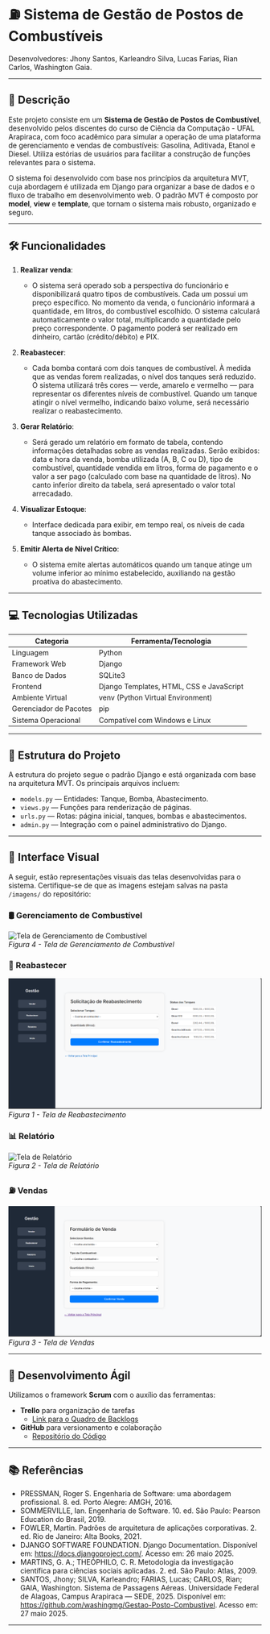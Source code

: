 # ⛽ Sistema de Gestão de Postos de Combustíveis

Desenvolvedores: Jhony Santos, Karleandro Silva, Lucas Farias, Rian Carlos, Washington Gaia.

---

## 📌 Descrição

Este projeto consiste em um **Sistema de Gestão de Postos de Combustível**, desenvolvido pelos discentes do curso de Ciência da Computação - UFAL Arapiraca, com foco acadêmico para simular a operação de uma plataforma de gerenciamento e vendas de combustíveis: Gasolina, Aditivada, Etanol e Diesel. Utiliza estórias de usuários para facilitar a construção de funções relevantes para o sistema.

O sistema foi desenvolvido com base nos princípios da arquitetura MVT, cuja abordagem é utilizada em Django para organizar a base de dados e o fluxo de trabalho em desenvolvimento web. O padrão MVT é composto por **model**, **view** e **template**, que tornam o sistema mais robusto, organizado e seguro.

---

## 🛠️ Funcionalidades

1. **Realizar venda**:
   - O sistema será operado sob a perspectiva do funcionário e disponibilizará quatro tipos de combustíveis. Cada um possui um preço específico. No momento da venda, o funcionário informará a quantidade, em litros, do combustível escolhido. O sistema calculará automaticamente o valor total, multiplicando a quantidade pelo preço correspondente. O pagamento poderá ser realizado em dinheiro, cartão (crédito/débito) e PIX.

2. **Reabastecer**:
   - Cada bomba contará com dois tanques de combustível. À medida que as vendas forem realizadas, o nível dos tanques será reduzido. O sistema utilizará três cores — verde, amarelo e vermelho — para representar os diferentes níveis de combustível. Quando um tanque atingir o nível vermelho, indicando baixo volume, será necessário realizar o reabastecimento.

3. **Gerar Relatório**:
   - Será gerado um relatório em formato de tabela, contendo informações detalhadas sobre as vendas realizadas. Serão exibidos: data e hora da venda, bomba utilizada (A, B, C ou D), tipo de combustível, quantidade vendida em litros, forma de pagamento e o valor a ser pago (calculado com base na quantidade de litros). No canto inferior direito da tabela, será apresentado o valor total arrecadado.

4. **Visualizar Estoque**:
   - Interface dedicada para exibir, em tempo real, os níveis de cada tanque associado às bombas.

5. **Emitir Alerta de Nível Crítico**:
   - O sistema emite alertas automáticos quando um tanque atinge um volume inferior ao mínimo estabelecido, auxiliando na gestão proativa do abastecimento.

---

## 💻 Tecnologias Utilizadas

| Categoria              | Ferramenta/Tecnologia                    |
|------------------------|------------------------------------------|
| Linguagem              | Python                                   |
| Framework Web          | Django                                   |
| Banco de Dados         | SQLite3                                  |
| Frontend               | Django Templates, HTML, CSS e JavaScript |
| Ambiente Virtual       | venv (Python Virtual Environment)        |
| Gerenciador de Pacotes | pip                                      |
| Sistema Operacional    | Compatível com Windows e Linux           |

---

## 📂 Estrutura do Projeto

A estrutura do projeto segue o padrão Django e está organizada com base na arquitetura MVT. Os principais arquivos incluem:

- `models.py` — Entidades: Tanque, Bomba, Abastecimento.
- `views.py` — Funções para renderização de páginas.
- `urls.py` — Rotas: página inicial, tanques, bombas e abastecimentos.
- `admin.py` — Integração com o painel administrativo do Django.

---

## 📸 Interface Visual

A seguir, estão representações visuais das telas desenvolvidas para o sistema. Certifique-se de que as imagens estejam salvas na pasta `/imagens/` do repositório:

### 🛢️ Gerenciamento de Combustível

![Tela de Gerenciamento de Combustível](imagens/TelaGerenciamentoDeCombustível.png)  
*Figura 4 - Tela de Gerenciamento de Combustível*

### 🔄 Reabastecer

![Tela de Reabastecimento](imagens/TelaReabastecimento.png)  
*Figura 1 - Tela de Reabastecimento*

### 📊 Relatório

![Tela de Relatório](imagens/TelaRelatóriodeVendas.png)  
*Figura 2 - Tela de Relatório*

### ⛽ Vendas

![Tela de Vendas](imagens/TelaVendas.png)  
*Figura 3 - Tela de Vendas*

---

## 🧪 Desenvolvimento Ágil

Utilizamos o framework **Scrum** com o auxílio das ferramentas:

- **Trello** para organização de tarefas
  - [Link para o Quadro de Backlogs](https://trello.com/b/6xl40rvk/sistema-de-gestao-de-posto-de-combustiveis)
- **GitHub** para versionamento e colaboração
  - [Repositório do Código](https://github.com/washingmg/Gestao-Posto-Combustivel)

---

## 📚 Referências

- PRESSMAN, Roger S. Engenharia de Software: uma abordagem profissional. 8. ed. Porto Alegre: AMGH, 2016.
- SOMMERVILLE, Ian. Engenharia de Software. 10. ed. São Paulo: Pearson Education do Brasil, 2019.
- FOWLER, Martin. Padrões de arquitetura de aplicações corporativas. 2. ed. Rio de Janeiro: Alta Books, 2021.
- DJANGO SOFTWARE FOUNDATION. Django Documentation. Disponível em: https://docs.djangoproject.com/. Acesso em: 26 maio 2025.
- MARTINS, G. A.; THEÓPHILO, C. R. Metodologia da investigação científica para ciências sociais aplicadas. 2. ed. São Paulo: Atlas, 2009.
- SANTOS, Jhony; SILVA, Karleandro; FARIAS, Lucas; CARLOS, Rian; GAIA, Washington. Sistema de Passagens Aéreas. Universidade Federal de Alagoas, Campus Arapiraca — SEDE, 2025. Disponível em: https://github.com/washingmg/Gestao-Posto-Combustivel. Acesso em: 27 maio 2025.


---

